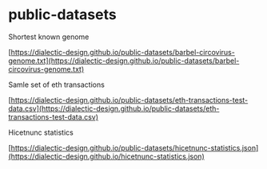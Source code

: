 # public-datasets

Shortest known genome 

[https://dialectic-design.github.io/public-datasets/barbel-circovirus-genome.txt](https://dialectic-design.github.io/public-datasets/barbel-circovirus-genome.txt)

Samle set of eth transactions

[https://dialectic-design.github.io/public-datasets/eth-transactions-test-data.csv](https://dialectic-design.github.io/public-datasets/eth-transactions-test-data.csv)

Hicetnunc statistics

[https://dialectic-design.github.io/public-datasets/hicetnunc-statistics.json](https://dialectic-design.github.io/hicetnunc-statistics.json)
